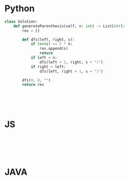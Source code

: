 # Python

```python
class Solution:
    def generateParenthesis(self, n: int) -> List[str]:
        res = []

        def dfs(left, right, s):
            if len(s) >= 2 * n:
                res.append(s)
                return
            if left < n:
                dfs(left + 1, right, s + "(")
            if right < left:
                dfs(left, right + 1, s + ")")

        dfs(0, 0, "")
        return res

```

<br />
<br />
<br />

# JS
```js

```

<br />
<br />
<br />

# JAVA
```java

```